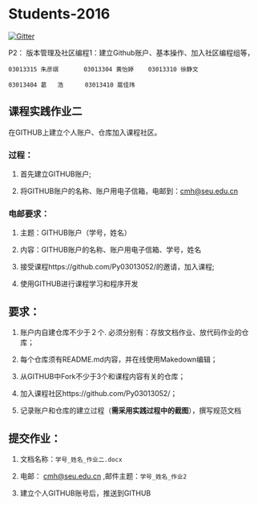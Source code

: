 
  
# Students-2016

[![Gitter](https://badges.gitter.im/Py03013052/Students2016.svg)](https://gitter.im/Py03013052/Students2016?utm_source=badge&utm_medium=badge&utm_campaign=pr-badge)

P2： 版本管理及社区编程1：建立Github账户、基本操作、加入社区编程组等，  
   
    03013315 朱彦祺       03013304 黄怡婷    03013310 徐静文 
        
    03013404 葛   浩      03013410 扈佳玮


## 课程实践作业二

在GITHUB上建立个人账户、仓库加入课程社区。

### 过程：

1.	首先建立GITHUB账户;

2.	将GITHUB账户的名称、账户用电子信箱，电邮到：cmh@seu.edu.cn

### 电邮要求：

1.	主题：GITHUB账户（学号，姓名）

2.	内容：GITHUB账户的名称、账户用电子信箱、学号，姓名

3.	接受课程https://github.com/Py03013052/的邀请，加入课程;

4.	使用GITHUB进行课程学习和程序开发

## 要求：

1. 账户内自建仓库不少于２个. 必须分别有：存放文档作业、放代码作业的仓库；

2. 每个仓库须有README.md内容，并在线使用Makedown编辑；

3. 从GITHUB中Fork不少于3个和课程内容有关的仓库；

4. 加入课程社区https://github.com/Py03013052/； 

5. 记录账户和仓库的建立过程（**需采用实践过程中的截图**），撰写规范文档

## 提交作业：

1. 文档名称：`学号_姓名_作业二.docx`

2. 电邮： cmh@seu.edu.cn ,邮件主题：`学号_姓名_作业2`

3. 建立个人GITHUB账号后，推送到GITHUB



